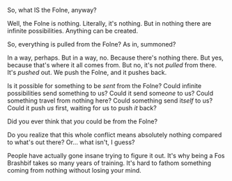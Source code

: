 So, what IS the Folne, anyway?

Well, the Folne is nothing. Literally, it's nothing. But in nothing there are infinite possibilities. Anything can be created.

So, everything is pulled from the Folne? As in, summoned?

In a way, perhaps. But in a way, no. Because there's nothing there. But yes, because that's where it all comes from. But no, it's not *pulled* from there. It's *pushed* out. We push the Folne, and it pushes back.

Is it possible for something to be *sent* from the Folne? Could infinite possibilities send something to us? Could it send some*one* to us? Could something travel from nothing here? Could something send it*self* to us? Could it push *us* first, waiting for us to push *it* back?

Did you ever think that *you* could be from the Folne?

Do you realize that this whole conflict means absolutely nothing compared to what's out there? Or... what isn't, I guess?

People have actually gone insane trying to figure it out. It's why being a Fos Brashbif takes so many years of training. It's hard to fathom something coming from nothing without losing your mind.